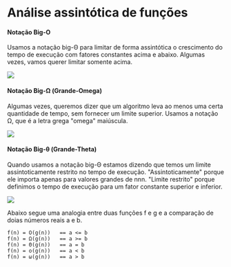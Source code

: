 # Análise assintótica de funções #

#### Notação Big-O

Usamos a notação big-Θ para limitar de forma assintótica o crescimento do tempo de execução com fatores constantes acima e abaixo. Algumas vezes, vamos querer limitar somente acima.

<img src="https://cdn.kastatic.org/ka-perseus-images/501211c02f4c6765f60f23842450e1151cfd9c89.png"/>


#### Notação Big-Ω (Grande-Omega)

Algumas vezes, queremos dizer que um algoritmo leva ao menos uma certa quantidade de tempo, sem fornecer um limite superior. Usamos a notação Ω, que é a letra grega "omega" maiúscula.

<img src="https://cdn.kastatic.org/ka-cs-algorithms/Omega_fn.png" />


#### Notação Big-θ (Grande-Theta)

Quando usamos a notação big-Θ estamos dizendo que temos um limite assintoticamente restrito no tempo de execução. "Assintoticamente" porque ele importa apenas para valores grandes de nnn. "Limite restrito" porque definimos o tempo de execução para um fator constante superior e inferior.

<img src="https://cdn.kastatic.org/ka-cs-algorithms/theta_n.png" />

Abaixo segue uma analogia entre duas funções f e g e a comparação de doias números reais a e b.

``` 
f(n) = O(g(n))   == a <= b
f(n) = Ω(g(n))   == a >= b
f(n) = Θ(g(n))   == a = b
f(n) = o(g(n))   == a < b
f(n) = ω(g(n))   == a > b
``` 